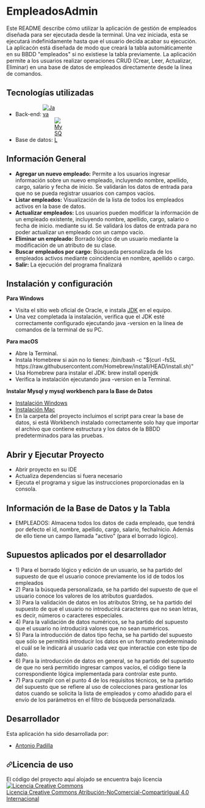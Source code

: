 # EmpleadosAdmin
<p dir="auto">Este README describe cómo utilizar la aplicación de gestión de empleados diseñada para ser ejecutada desde la terminal. Una vez iniciada, esta se ejecutará indefinidamente hasta que el usuario decida acabar su ejecución. La aplicacón está diseñada de modo que creará la tabla automáticamente en su BBDD "empleados" si no existiese la tabla previamente. La aplicación permite a los usuarios realizar operaciones CRUD (Crear, Leer, Actualizar, Eliminar) en una base de datos de empleados directamente desde la línea de comandos.</p>

<!-- Tecnologías Utilizadas -->

<h2 dir="auto">Tecnologías utilizadas</h2>
<ul dir="auto">
	<li>Back-end: <a target="_blank" rel="noopener noreferrer nofollow" href="https://encrypted-tbn0.gstatic.com/images?q=tbn:ANd9GcSTHiXC1J0Tu16Edwsnf83qnm-O3DfPLxYmJw&usqp=CAU"><img src="https://encrypted-tbn0.gstatic.com/images?q=tbn:ANd9GcSTHiXC1J0Tu16Edwsnf83qnm-O3DfPLxYmJw&usqp=CAU" alt="Java" data-canonical-src="https://encrypted-tbn0.gstatic.com/images?q=tbn:ANd9GcSTHiXC1J0Tu16Edwsnf83qnm-O3DfPLxYmJw&usqp=CAU" style="max-width: 7%;"></a>
	<li>Base de datos: <a target="_blank" rel="noopener noreferrer nofollow" href=""><img src="https://encrypted-tbn0.gstatic.com/images?q=tbn:ANd9GcSnO0xHQrNDbCdgefmnjSjUPAMIKBx2F-NOww&usqp=CAU" alt="MySQL" data-canonical-src="" style="max-width: 5%;"></a></li>
</ul>

<!-- Información General -->

<h2 dir="auto">Información General</h2>
<ul dir="auto">
	<li><b>Agregar un nuevo empleado:</b> Permite a los usuarios ingresar información sobre un nuevo empleado, incluyendo nombre, apellido, cargo, salario y fecha de inicio. Se validarán los datos de entrada para que no se pueda registrar usuarios con campos vacíos.</li>
	<li><b>Listar empleados:</b> Visualización de la lista de todos los empleados activos en la base de datos.</li>
	<li><b>Actualizar empleados:</b> Los usuarios pueden modificar la información de un empleado existente, incluyendo nombre, apellido, cargo, salario o fecha de inicio.  mediante su id. Se validará los datos de entrada para no poder actualizar un empleado con un campo vacío.</li>
	<li><b>Eliminar un empleado:</b> Borrado lógico de un usuario mediante la modificación de un atributo de su clase.</li>
	<li><b>Buscar empleados por cargo:</b> Búsqueda personalizada de los empleados activos mediante coincidencia en nombre, apellido o cargo.</li>
    <li><b>Salir:</b> La ejecución del programa finalizará</li>
</ul>

<!-- Instalación y configuración -->

<h2 dir="auto">Instalación y configuración</h2>
<b>Para Windows</b>
<ul dir="auto"><b></b>
	<li>Visita el sitio web oficial de Oracle, e instala  <a href="https://www.oracle.com/java/technologies/downloads/#java17">JDK</a> en el equipo.</li>
	<li>Una vez completada la instalación, verifica que el JDK esté correctamente configurado ejecutando java -version en la línea de comandos de la terminal de su PC.</li>
</ul>
<b>Para macOS</b>
<ul dir="auto">
<li>Abre la Terminal.</li>
<li>Instala Homebrew si aún no lo tienes: /bin/bash -c "$(curl -fsSL https://raw.githubusercontent.com/Homebrew/install/HEAD/install.sh)"</li>
<li>Usa Homebrew para instalar el JDK: brew install openjdk</li>
<li>Verifica la instalación ejecutando java -version en la Terminal.</li>
</ul>

<b>Instalar Mysql y mysql workbench para la Base de Datos</b>
   <ul>
    <li><a href="https://dev.mysql.com/doc/refman/8.0/en/windows-installation.html">Instalación Windows</a></li>
    <li><a href="https://dev.mysql.com/doc/refman/5.7/en/macos-installation-pkg.html">Instalación Mac</a></li>
    <li>En la carpeta del proyecto incluimos el script para crear la base de datos, si está Workbench instalado correctamente solo hay que importar el archivo que contiene estructura y los datos de la BBDD predeterminados para las pruebas.</li>
  </ul>


<!-- EJECUCIÓN -->

<h2 dir="auto">Abrir y Ejecutar Proyecto</h2>
<ul dir="auto">
  	<li>Abrir proyecto en su IDE</li>
	<li>Actualiza dependencias si fuera necesario</li>
	<li>Ejecuta el programa y sigue las instrucciones proporcionadas en la consola.
</ul>

<!-- BBDD -->

<h2 dir="auto">Información de la Base de Datos y la Tabla</h2>
<ul dir="auto">
	<li>EMPLEADOS: Almacena todos los datos de cada empleado, que tendrá por defecto el id, nombre, apellido, cargo, salario, fechaInicio. Además de ello tiene un campo llamada "activo" (para el borrado lógico).</li>
</ul>

<!-- SUPUESTOS -->

<h2 dir="auto">Supuestos aplicados por el desarrollador</h2>
<ul dir="auto">
	<li>1) Para el borrado lógico y edición de un usuario, se ha partido del supuesto de que el usuario conoce previamente los id de todos los empleados</li>
	<li>2) Para la búsqueda personalizada, se ha partido del supuesto de que el usuario conoce los valores de los atributos guardados.</li>
	<li>3) Para la validación de datos en los atributos String, se ha partido del supuesto de que el usuario no introducirá caracteres que no sean letras, es decir, números o caracteres especiales.</li>
    <li>4) Para la validación de datos numéricos, se ha partido del supuesto que el usuario no introducirá valores que no sean numéricos.</li>
    <li>5) Para la introducción de datos tipo fecha, se ha partido del supuesto que sólo se permitirá introducir los datos en un formato predeterminado el cuál se le indicará al usuario cada vez que interactúe con este tipo de dato.</li>
    <li>6) Para la introducción de datos en general, se ha partido del supuesto de que no será permitido ingresar campos vacíos, el código tiene la correspondiente lógica implementada para controlar este punto.</li>
    <li>7) Para cumplir con el punto 4 de los requisitos técnicos, se ha partido del supuesto que se refiere al uso de colecciones para gestionar los datos cuando se solicita la lista de empleados y como añadido para el envío de los parámetros en el filtro de búsqueda personalizada.</li>
</ul>

<!-- DESARROLLADORES -->

<h2 dir="auto">Desarrollador</h2>
<p dir="auto">Esta aplicación ha sido desarrollada por: </p>
<ul dir="auto">
	<li><a href="https://www.linkedin.com/in/antonio-padilla-carrillo" rel="nofollow">Antonio Padilla</a></li>
</ul>

<h2 dir="auto"><a id="user-content-licencia" class="anchor" aria-hidden="true" href="#licencia"><svg class="octicon octicon-link" viewBox="0 0 16 16" version="1.1" width="16" height="16" aria-hidden="true"><path fill-rule="evenodd" d="M7.775 3.275a.75.75 0 001.06 1.06l1.25-1.25a2 2 0 112.83 2.83l-2.5 2.5a2 2 0 01-2.83 0 .75.75 0 00-1.06 1.06 3.5 3.5 0 004.95 0l2.5-2.5a3.5 3.5 0 00-4.95-4.95l-1.25 1.25zm-4.69 9.64a2 2 0 010-2.83l2.5-2.5a2 2 0 012.83 0 .75.75 0 001.06-1.06 3.5 3.5 0 00-4.95 0l-2.5 2.5a3.5 3.5 0 004.95 4.95l1.25-1.25a.75.75 0 00-1.06-1.06l-1.25 1.25a2 2 0 01-2.83 0z"></path></svg></a>Licencia de uso</h2>

<p>El código del proyecto aquí alojado se encuentra bajo licencia <a href="http://creativecommons.org/licenses/by-nc-sa/4.0/" rel="nofollow"><img alt="Licencia Creative Commons" src="https://camo.githubusercontent.com/f05d4039b67688cfdf339d2a445ad686a60551f9891734c418f7096184de5fac/68747470733a2f2f692e6372656174697665636f6d6d6f6e732e6f72672f6c2f62792d6e632d73612f342e302f38387833312e706e67" data-canonical-src="https://i.creativecommons.org/l/by-nc-sa/4.0/88x31.png" style="max-width: 100%;"></a><br> <a href="http://creativecommons.org/licenses/by-nc-sa/4.0/" rel="nofollow">Licencia Creative Commons Atribución-NoComercial-CompartirIgual 4.0 Internacional</a></p>




